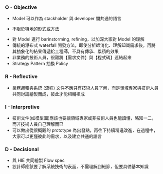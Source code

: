 ### O - Objective

* Model 可以作為 stackholder 與 developer 間共通的語言
- 不限於特地的形式或方法
* 對 Model 進行 barinstorming, refining，以加深大家對 Model 的理解
* 傳統的瀑布式 waterfall 開發方法，即使分析師消化、理解知識需求後，再將其抽象化的結果傳遞給工程師，不具有傳承、累積的效果
* 非業務的技術人員，很難將【需求文件】與【程式碼】連結起來
* Strategy Pattern 抽換 Policy

### R - Reflective

* 業務邏輯與系統 (流程) 文件不應只有技術人員了解，而是領域專家與技術人員共同討論繪製而成，彼此才能相輔相成

### I - Interpretive

* 技術文件(如模型圖)應該也要讓領域專家或非技術人員也能讀懂，略知一二，而非技術人員自己理解而已
* 可以做出從很概觀的 prototype 為出發點，再往下持續精進改進，在過程中，大家可以更懂彼此的需求，以及建立共通的語言
 
### D - Decisional

* 與 HIE 共同繪製 Flow spec
* 設計師應該要了解系統技術的表面，不需理解到細節，但要具備基本知識